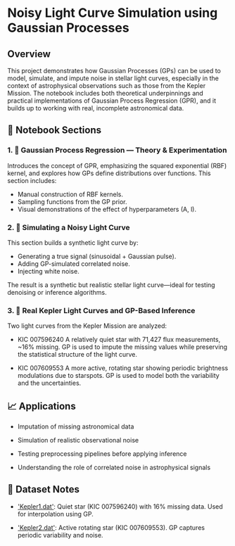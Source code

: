 # Noisy Light Curve Simulation using Gaussian Processes

## Overview

This project demonstrates how Gaussian Processes (GPs) can be used to model, simulate, and impute noise in stellar light curves, especially in the context of astrophysical observations such as those from the Kepler Mission. The notebook includes both theoretical underpinnings and practical implementations of Gaussian Process Regression (GPR), and it builds up to working with real, incomplete astronomical data.

## 🧭 Notebook Sections

### 1. 📘 Gaussian Process Regression — Theory & Experimentation

Introduces the concept of GPR, emphasizing the squared exponential (RBF) kernel, and explores how GPs define distributions over functions. This section includes:

- Manual construction of RBF kernels.
- Sampling functions from the GP prior.
- Visual demonstrations of the effect of hyperparameters (A, l).

### 2. 🔬 Simulating a Noisy Light Curve

This section builds a synthetic light curve by:

- Generating a true signal (sinusoidal + Gaussian pulse).
- Adding GP-simulated correlated noise.
- Injecting white noise.

The result is a synthetic but realistic stellar light curve—ideal for testing denoising or inference algorithms.

### 3. 🔭 Real Kepler Light Curves and GP-Based Inference

Two light curves from the Kepler Mission are analyzed:

- KIC 007596240
A relatively quiet star with 71,427 flux measurements, ~16% missing. GP is used to impute the missing values while preserving the statistical structure of the light curve.

- KIC 007609553
A more active, rotating star showing periodic brightness modulations due to starspots. GP is used to model both the variability and the uncertainties.

## 📈 Applications

- Imputation of missing astronomical data

- Simulation of realistic observational noise

- Testing preprocessing pipelines before applying inference

- Understanding the role of correlated noise in astrophysical signals

## 📂 Dataset Notes
- ['Kepler1.dat'](datasets/Kepler1.dat):
Quiet star (KIC 007596240) with 16% missing data. Used for interpolation using GP.

- ['Kepler2.dat'](datasets/Kepler2.dat):
Active rotating star (KIC 007609553). GP captures periodic variability and noise.